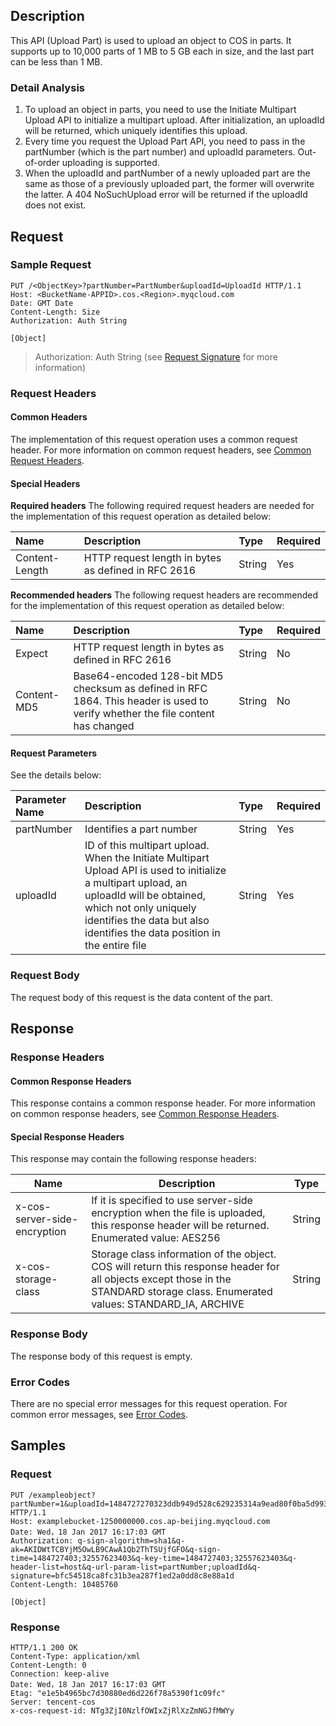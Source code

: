 ## Description
This API (Upload Part) is used to upload an object to COS in parts. It supports up to 10,000 parts of 1 MB to 5 GB each in size, and the last part can be less than 1 MB.

### Detail Analysis
1. To upload an object in parts, you need to use the Initiate Multipart Upload API to initialize a multipart upload. After initialization, an uploadId will be returned, which uniquely identifies this upload.
2. Every time you request the Upload Part API, you need to pass in the partNumber (which is the part number) and uploadId parameters. Out-of-order uploading is supported.
3. When the uploadId and partNumber of a newly uploaded part are the same as those of a previously uploaded part, the former will overwrite the latter. A 404 NoSuchUpload error will be returned if the uploadId does not exist.

## Request
### Sample Request

```shell
PUT /<ObjectKey>?partNumber=PartNumber&uploadId=UploadId HTTP/1.1
Host: <BucketName-APPID>.cos.<Region>.myqcloud.com
Date: GMT Date
Content-Length: Size
Authorization: Auth String

[Object]
```

> Authorization: Auth String (see [Request Signature](https://intl.cloud.tencent.com/document/product/436/7778) for more information)

### Request Headers

#### Common Headers
The implementation of this request operation uses a common request header. For more information on common request headers, see [Common Request Headers](https://intl.cloud.tencent.com/document/product/436/7728).

#### Special Headers
**Required headers**
The following required request headers are needed for the implementation of this request operation as detailed below:

| Name | Description | Type | Required |
| :------------- | :---------------------------- | :----- | :--- |
| Content-Length | HTTP request length in bytes as defined in RFC 2616 | String | Yes |

**Recommended headers**
The following request headers are recommended for the implementation of this request operation as detailed below:

| Name | Description | Type | Required |
| :---------- | :--------------------------------------- | :----- | :--- |
| Expect | HTTP request length in bytes as defined in RFC 2616 | String | No |
| Content-MD5 | Base64-encoded 128-bit MD5 checksum as defined in RFC 1864. This header is used to verify whether the file content has changed | String | No |

#### Request Parameters
See the details below:

| Parameter Name | Description | Type | Required |
| :--------- | :--------------------------------------- | :----- | :--- |
| partNumber  | Identifies a part number                                       | String | Yes  |
| uploadId | ID of this multipart upload. <br>When the Initiate Multipart Upload API is used to initialize a multipart upload, an uploadId will be obtained, which not only uniquely identifies the data but also identifies the data position in the entire file | String | Yes |

### Request Body
The request body of this request is the data content of the part.

## Response

### Response Headers
#### Common Response Headers 
This response contains a common response header. For more information on common response headers, see [Common Response Headers](https://intl.cloud.tencent.com/document/product/436/7729).
#### Special Response Headers
This response may contain the following response headers:

| Name | Description | Type |
| ---------------------------- | ---------------------------------------- | ------ |
| x-cos-server-side-encryption | If it is specified to use server-side encryption when the file is uploaded, this response header will be returned. Enumerated value: AES256 | String |
|x-cos-storage-class| Storage class information of the object. COS will return this response header for all objects except those in the STANDARD storage class. Enumerated values: STANDARD_IA, ARCHIVE| String |

### Response Body
The response body of this request is empty.

### Error Codes
There are no special error messages for this request operation. For common error messages, see [Error Codes](https://intl.cloud.tencent.com/document/product/436/7730).

## Samples

### Request
```shell
PUT /exampleobject?partNumber=1&uploadId=1484727270323ddb949d528c629235314a9ead80f0ba5d993a3d76b460e6a9cceb9633b08e HTTP/1.1
Host: examplebucket-1250000000.cos.ap-beijing.myqcloud.com
Date: Wed，18 Jan 2017 16:17:03 GMT
Authorization: q-sign-algorithm=sha1&q-ak=AKIDWtTCBYjM5OwLB9CAwA1Qb2ThTSUjfGFO&q-sign-time=1484727403;32557623403&q-key-time=1484727403;32557623403&q-header-list=host&q-url-param-list=partNumber;uploadId&q-signature=bfc54518ca8fc31b3ea287f1ed2a0dd8c8e88a1d
Content-Length: 10485760

[Object]
```

### Response
```shell
HTTP/1.1 200 OK
Content-Type: application/xml
Content-Length: 0
Connection: keep-alive
Date: Wed，18 Jan 2017 16:17:03 GMT
Etag: "e1e5b4965bc7d30880ed6d226f78a5390f1c09fc"
Server: tencent-cos
x-cos-request-id: NTg3ZjI0NzlfOWIxZjRlXzZmNGJfMWYy
```
